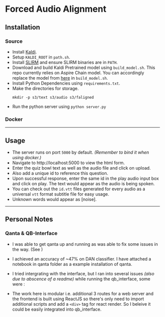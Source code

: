 # Forced Audio Alignment

## Installation

### Source

- Install [Kaldi](https://www.eleanorchodroff.com/tutorial/kaldi/installation.html).
- Setup `KALDI_ROOT` in `path.sh`.
- Install [SLIRM](https://hovinh.github.io/blog/2016-04-22-install-srilm-ubuntu/) and ensure SLIRM binaries are in `PATH`.
- Download and build Kaldi Pretrained model using `build_model.sh`. This repo currently relies on Aspire Chain model. You can accordingly replace the model from [here](https://kaldi-asr.org/models.html) in `build_model.sh`.
- Install Python Dependencies using `requirements.txt`.
- Make the directories for storage.
  ```
  mkdir -p s3/text s3/audio s3/faligned
  ```
- Run the python server using `python server.py`

### Docker

---

## Usage

- The server runs on port `5000` by default. _(Remember to bind it when using docker.)_
- Navigate to http://localhost:5000 to view the html form.
- Enter the quiz bowl text as well as the audio file and click on upload.
- Also add a unique id to reference this question.
- Upon successful response, enter the same id in the play audio input box and click on play. The text would appear as the audio is being spoken.
- You can check out the `id.vtt` files generated for every audio as a universal `vtt` format subtitle file for easy usage.
- Unknown words would appear as [noise].

---

## Personal Notes

### Qanta & QB-Interface

- I was able to get qanta up and running as was able to fix some issues in the way. (See )

- I achieved an accuracy of ~47% on DAN classifier. I have attached a notebook in qanta folder as a example installation of qanta.

- I tried intergrating with the interface, but I ran into several issues _(also due to abscence of a readme)_ while running the qb_interface, some were :

- The work here is modular i.e. additional 3 routes for a web server and the frontend is built using ReactJS so there's only need to import additional scripts and add a `<div>` tag for react render. So I beleive it could be easily integrated into qb_interface.
